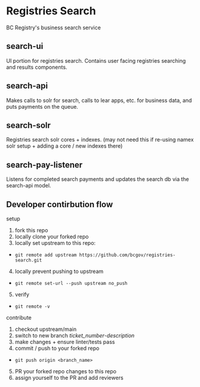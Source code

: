 # Registries Search
BC Registry's business search service
## search-ui
UI portion for registries search. Contains user facing registries searching and results components.
## search-api
Makes calls to solr for search, calls to lear apps, etc. for business data, and puts payments on the queue.
## search-solr
Registries search solr cores + indexes. (may not need this if re-using namex solr setup + adding a core / new indexes there)
## search-pay-listener
Listens for completed search payments and updates the search db via the search-api model.
## Developer contirbution flow
setup
1. fork this repo
2. locally clone your forked repo
3. locally set upstream to this repo: 
- `git remote add upstream https://github.com/bcgov/registries-search.git`
4. locally prevent pushing to upstream
- `git remote set-url --push upstream no_push`
5. verify
- `git remote -v`

contribute
1. checkout upstream/main
2. switch to new branch *ticket_number*-*description*
3. make changes + ensure linter/tests pass
4. commit / push to your forked repo
- `git push origin <branch_name>`
5. PR your forked repo changes to this repo
6. assign yourself to the PR and add reviewers
